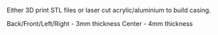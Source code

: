 Either 3D print STL files or laser cut acrylic/aluminium to build casing.

Back/Front/Left/Right 	- 3mm thickness
Center 			- 4mm thickness